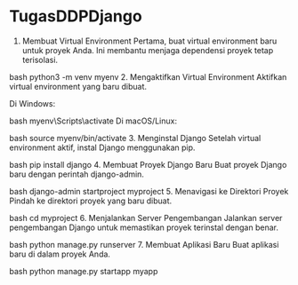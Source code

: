 # TugasDDPDjango

1. Membuat Virtual Environment
Pertama, buat virtual environment baru untuk proyek Anda. Ini membantu menjaga dependensi proyek tetap terisolasi.

bash
python3 -m venv myenv
2. Mengaktifkan Virtual Environment
Aktifkan virtual environment yang baru dibuat.

Di Windows:

bash
myenv\Scripts\activate
Di macOS/Linux:

bash
source myenv/bin/activate
3. Menginstal Django
Setelah virtual environment aktif, instal Django menggunakan pip.

bash
pip install django
4. Membuat Proyek Django Baru
Buat proyek Django baru dengan perintah django-admin.

bash
django-admin startproject myproject
5. Menavigasi ke Direktori Proyek
Pindah ke direktori proyek yang baru dibuat.

bash
cd myproject
6. Menjalankan Server Pengembangan
Jalankan server pengembangan Django untuk memastikan proyek terinstal dengan benar.

bash
python manage.py runserver
7. Membuat Aplikasi Baru
Buat aplikasi baru di dalam proyek Anda.

bash
python manage.py startapp myapp
